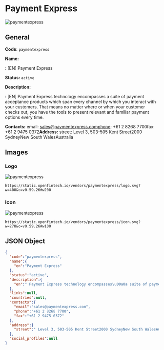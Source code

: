 
# Payment Express 
![paymentexpress](https://static.openfintech.io/vendors/paymentexpress/logo.svg?w=400&c=v0.59.26#w200)  

## General 
 
**Code:** `paymentexpress` 
 
**Name:** 
 
:	[EN] Payment Express 
 
**Status:** `active` 
 
**Description:** 
 
: [EN]  Payment Express technology encompasses a suite of payment acceptance products which span every channel by which you interact with your customers. That means no matter where or when your customer checks out, you have the tools to present relevant and familiar payment options every time.  
 
**Contacts:** 
email: sales@paymentexpress.comphone: +61 2 8268 7700fax: +61 2 9475 0372**Address:** 
street:  Level 3, 503-505 Kent Street2000 SydneyNew South WalesAustralia  

## Images 

### Logo 
 
![paymentexpress](https://static.openfintech.io/vendors/paymentexpress/logo.svg?w=400&c=v0.59.26#w200)  

```
https://static.openfintech.io/vendors/paymentexpress/logo.svg?w=400&c=v0.59.26#w200
```  

### Icon 
 
![paymentexpress](https://static.openfintech.io/vendors/paymentexpress/icon.svg?w=278&c=v0.59.26#w100)  

```
https://static.openfintech.io/vendors/paymentexpress/icon.svg?w=278&c=v0.59.26#w100
```  

## JSON Object 

```json
{
  "code":"paymentexpress",
  "name":{
    "en":"Payment Express"
  },
  "status":"active",
  "description":{
    "en":" Payment Express technology encompasses\u00a0a suite of payment acceptance products which span every channel by which you interact with your customers. That means no matter where or when your customer checks out, you have the tools to present relevant and familiar payment options every time. "
  },
  "links":null,
  "countries":null,
  "contacts":{
    "email":"sales@paymentexpress.com",
    "phone":"+61 2 8268 7700",
    "fax":"+61 2 9475 0372"
  },
  "address":{
    "street":" Level 3, 503-505 Kent Street2000 SydneyNew South WalesAustralia "
  },
  "social_profiles":null
}
```  

